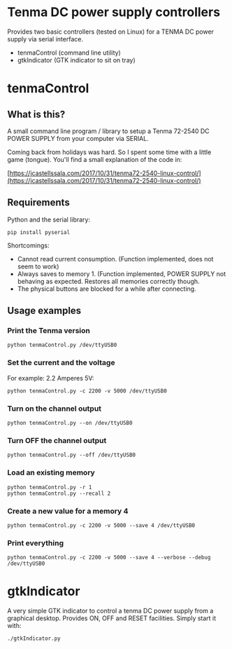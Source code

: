 # Tenma DC power supply controllers

Provides two basic controllers (tested on Linux) for a TENMA DC power supply via serial interface.

 * tenmaControl (command line utility)
 * gtkIndicator (GTK indicator to sit on tray)

# tenmaControl

## What is this?

A small command line program / library to setup a Tenma 72-2540 DC POWER SUPPLY from your computer via SERIAL.

Coming back from holidays was hard. So I spent some time with a little game (tongue). You'll find a small explanation of the code in:

[https://jcastellssala.com/2017/10/31/tenma72-2540-linux-control/](https://jcastellssala.com/2017/10/31/tenma72-2540-linux-control/)

## Requirements

Python and the serial library:

	pip install pyserial

Shortcomings:

 * Cannot read current consumption. (Function implemented, does not seem to work)
 * Always saves to memory 1. (Function implemented, POWER SUPPLY not behaving as expected. Restores all memories correctly though.
 * The physical buttons are blocked for a while after connecting.


## Usage examples

### Print the Tenma version

	python tenmaControl.py /dev/ttyUSB0

### Set the current and the voltage

For example: 2.2 Amperes 5V:

	python tenmaControl.py -c 2200 -v 5000 /dev/ttyUSB0

### Turn on the channel output

	python tenmaControl.py --on /dev/ttyUSB0

### Turn OFF the channel output

	python tenmaControl.py --off /dev/ttyUSB0

### Load an existing memory

	python tenmaControl.py -r 1
	python tenmaControl.py --recall 2

### Create a new value for a memory 4

	python tenmaControl.py -c 2200 -v 5000 --save 4 /dev/ttyUSB0

### Print everything

	python tenmaControl.py -c 2200 -v 5000 --save 4 --verbose --debug /dev/ttyUSB0

# gtkIndicator

A very simple GTK indicator to control a tenma DC power supply from a graphical desktop. Provides ON, OFF and RESET facilities. Simply start it with:

	./gtkIndicator.py
